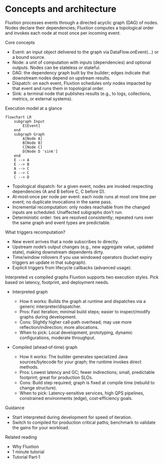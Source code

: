 # Concepts and architecture

Fluxtion processes events through a directed acyclic graph (DAG) of nodes. Nodes declare their dependencies; Fluxtion
computes a topological order and invokes each node at most once per incoming event.

Core concepts

- Event: an input object delivered to the graph via DataFlow.onEvent(...) or a bound source.
- Node: a unit of computation with inputs (dependencies) and optional outputs. Nodes can be stateless or stateful.
- DAG: the dependency graph built by the builder; edges indicate that downstream nodes depend on upstream results.
- Dispatch: on each event, Fluxtion schedules only nodes impacted by that event and runs them in topological order.
- Sink: a terminal node that publishes results (e.g., to logs, collections, metrics, or external systems).

Execution model at a glance

```mermaid
flowchart LR
    subgraph Input
        E[Event]
    end
    subgraph Graph
        A[Node A]
        B[Node B]
        C[Node C]
        D[Node D 'sink']
    end
    E --> A
    E --> B
    A --> C
    B --> C
    C --> D
```

- Topological dispatch: for a given event, nodes are invoked respecting dependencies (A and B before C, C before D).
- At‑most‑once per node per event: each node runs at most one time per event; no duplicate invocations in the same pass.
- Incremental recomputation: only nodes reachable from the changed inputs are scheduled. Unaffected subgraphs don’t run.
- Deterministic order: ties are resolved consistently; repeated runs over the same graph and event types are
  predictable.

What triggers recomputation?

- New event arrives that a node subscribes to directly.
- Upstream node’s output changes (e.g., new aggregate value, updated state), making downstream dependents dirty.
- Time/window rollovers if you use windowed operators (bucket expiry triggers an update in that subgraph).
- Explicit triggers from lifecycle callbacks (advanced usage).

Interpreted vs compiled graphs
Fluxtion supports two execution styles. Pick based on latency, footprint, and deployment needs.

- Interpreted graph
    - How it works: Builds the graph at runtime and dispatches via a generic interpreter/dispatcher.
    - Pros: Fast iteration; minimal build steps; easier to inspect/modify graphs during development.
    - Cons: Slightly higher call‑path overhead; may use more reflection/indirection; more allocations.
    - When to pick: Local development, prototyping, dynamic configurations, moderate throughput.

- Compiled (ahead‑of‑time) graph
    - How it works: The builder generates specialized Java sources/bytecode for your graph; the runtime invokes direct
      methods.
    - Pros: Lowest latency and GC; fewer indirections; small, predictable footprint; great for production SLOs.
    - Cons: Build step required; graph is fixed at compile time (rebuild to change structure).
    - When to pick: Latency‑sensitive services, high QPS pipelines, constrained environments (edge), cost‑efficiency
      goals.

Guidance

- Start interpreted during development for speed of iteration.
- Switch to compiled for production critical paths; benchmark to validate the gains for your workload.

Related reading

- Why Fluxtion
- 1 minute tutorial
- Tutorial Part‑1
